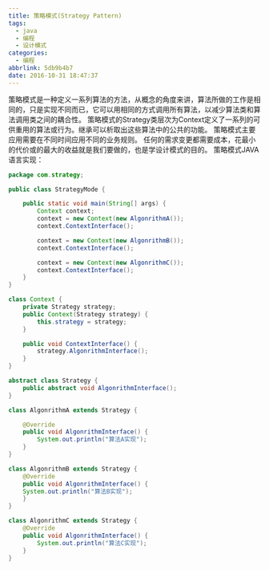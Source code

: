```yaml
---
title: 策略模式(Strategy Pattern)
tags:
  - java
  - 编程
  - 设计模式
categories:
  - 编程
abbrlink: 5db9b4b7
date: 2016-10-31 18:47:37
---
```


策略模式是一种定义一系列算法的方法，从概念的角度来讲，算法所做的工作是相同的，只是实现不同而已，它可以用相同的方式调用所有算法，以减少算法类和算法调用类之间的耦合性。 策略模式的Strategy类层次为Context定义了一系列的可供重用的算法或行为。继承可以析取出这些算法中的公共的功能。 策略模式主要应用需要在不同时间应用不同的业务规则。 任何的需求变更都需要成本，花最小的代价或的最大的收益就是我们要做的，也是学设计模式的目的。 策略模式JAVA语言实现：

<!-- more -->

```java
package com.strategy;

public class StrategyMode {

    public static void main(String[] args) {
        Context context;
        context = new Context(new AlgonrithmA());
        context.ContextInterface();

        context = new Context(new AlgonrithmB());
        context.ContextInterface();

        context = new Context(new AlgonrithmC());
        context.ContextInterface();
    }
}

class Context {
    private Strategy strategy;
    public Context(Strategy strategy) {
        this.strategy = strategy;
    }

    public void ContextInterface() {
        strategy.AlgonrithmInterface();
    }
}

abstract class Strategy {
    public abstract void AlgonrithmInterface();
}

class AlgonrithmA extends Strategy {

    @Override
    public void AlgonrithmInterface() {
        System.out.println("算法A实现");
    }
}

class AlgonrithmB extends Strategy {
    @Override
    public void AlgonrithmInterface() {
    System.out.println("算法B实现");    
    }
}

class AlgonrithmC extends Strategy {
    @Override
    public void AlgonrithmInterface() {
        System.out.println("算法C实现");
    }
}
```
